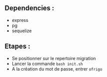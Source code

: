 ## Dependencies :
- express
- pg
- sequelize

## Etapes :
- Se positionner sur le repertoire migration
- Lancer la commande ```bash init.sh```
- A la création du mot de passe, entrer ```ofrigo```